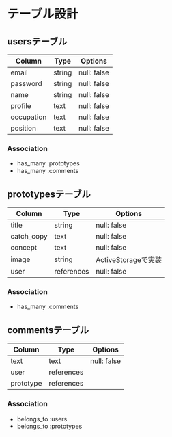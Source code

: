 # テーブル設計

## usersテーブル

| Column     | Type   | Options     |
| ---------- | ------ | ----------- |
| email      | string | null: false |
| password   | string | null: false |
| name       | string | null: false |
| profile    | text   | null: false |
| occupation | text   | null: false |
| position   | text   | null: false |

### Association
- has_many :prototypes
- has_many :comments




## prototypesテーブル

| Column     | Type       | Options                |
| ---------- | ---------- | ---------------------- |
| title      | string     | null: false            |
| catch_copy | text       | null: false            |
| concept    | text       | null: false            |
| image      | string     | ActiveStorageで実装    |
| user       | references | null: false            |

### Association
- has_many :comments




## commentsテーブル

| Column    | Type       | Options     |
| --------- | ---------- | ----------- |
| text      | text       | null: false |
| user      | references |             |
| prototype | references |             |

### Association
- belongs_to :users
- belongs_to :prototypes